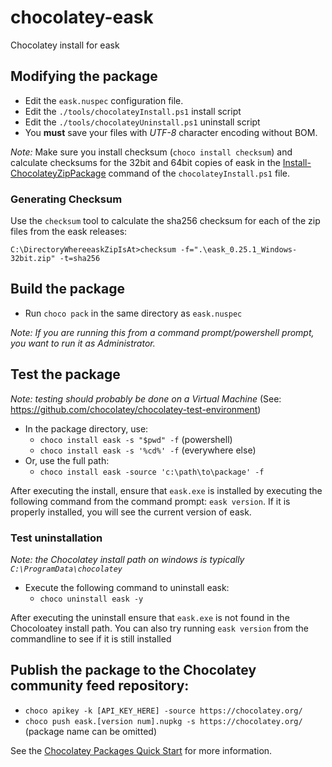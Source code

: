 ﻿# chocolatey-eask

Chocolatey install for eask

## Modifying the package

- Edit the `eask.nuspec` configuration file.
- Edit the `./tools/chocolateyInstall.ps1` install script
- Edit the `./tools/chocolateyUninstall.ps1` uninstall script
- You **must** save your files with *UTF-8* character encoding without BOM.

_Note:_ Make sure you install checksum (`choco install checksum`) and calculate checksums for the 32bit and 64bit copies of eask in the [Install-ChocolateyZipPackage](https://chocolatey.org/docs/helpers-install-chocolatey-zip-package) command of the `chocolateyInstall.ps1` file.

### Generating Checksum

Use the `checksum` tool to calculate the sha256 checksum for each of the zip files from the eask releases:

`C:\DirectoryWhereeaskZipIsAt>checksum -f=".\eask_0.25.1_Windows-32bit.zip" -t=sha256`

## Build the package

- Run `choco pack` in the same directory as `eask.nuspec`

_Note: If you are running this from a command prompt/powershell prompt, you want to run it as Administrator._

## Test the package

_Note: testing should probably be done on a Virtual Machine_
(See: https://github.com/chocolatey/chocolatey-test-environment)

- In the package directory, use:
  - `choco install eask -s "$pwd" -f` (powershell)
  - `choco install eask -s '%cd%' -f` (everywhere else)
- Or, use the full path:
  - `choco install eask -source 'c:\path\to\package' -f`

After executing the install, ensure that `eask.exe` is installed by executing the following command from the command prompt: `eask version`. If it is properly installed, you will see the current version of eask.

### Test uninstallation

_Note: the Chocolatey install path on windows is typically `C:\ProgramData\chocolatey`_

- Execute the following command to uninstall eask:
    + `choco uninstall eask -y`

After executing the uninstall ensure that `eask.exe` is not found in the Chocoloatey install path. You can also try running `eask version` from the commandline to see if it is still installed


## Publish the package to the Chocolatey community feed repository:

- `choco apikey -k [API_KEY_HERE] -source https://chocolatey.org/`
- `choco push eask.[version num].nupkg -s https://chocolatey.org/` (package name can be omitted)

See the [Chocolatey Packages Quick Start][quickstart] for more information.

[quickstart]: https://github.com/chocolatey/choco/wiki/CreatePackagesQuickStart
